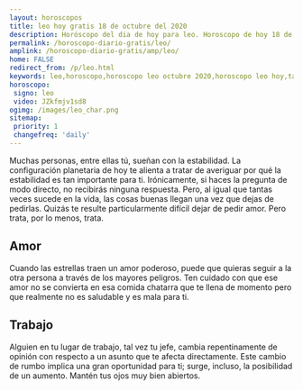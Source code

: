 ```yaml
---
layout: horoscopos
title: leo hoy gratis 18 de octubre del 2020 
description: Horóscopo del dia de hoy para leo. Horoscopo de hoy 18 de octubre del 2020. Las predicciones de amor, trabajo, vida personal gratis.
permalink: /horoscopo-diario-gratis/leo/
amplink: /horoscopo-diario-gratis/amp/leo/
home: FALSE
redirect_from: /p/leo.html
keywords: leo,horoscopo,horoscopo leo octubre 2020,horoscopo leo hoy,tarot leo octubre 2020,horoscopo leo,tarot leo hoy,horoscopo de hoy,horoscopo diario,tarot del amor,horoscopo de hoy leo,horoscopo diario del tarot, Horoscopo de hoy leo 18 de octubre del 2020,horóscopo del día,signos zodiacales 2020, el horoscopo de hoy
horoscopo:
 signo: leo
 video: JZkfmjv1sd8
ogimg: /images/leo_char.png
sitemap:
 priority: 1
 changefreq: 'daily'
---
```



Muchas personas, entre ellas tú, sueñan con la estabilidad. La configuración planetaria de hoy te alienta a tratar de averiguar por qué la estabilidad es tan importante para ti. Irónicamente, si haces la pregunta de modo directo, no recibirás ninguna respuesta. Pero, al igual que tantas veces sucede en la vida, las cosas buenas llegan una vez que dejas de pedirlas. Quizás te resulte particularmente difícil dejar de pedir amor. Pero trata, por lo menos, trata.

## Amor

Cuando las estrellas traen un amor poderoso, puede que quieras seguir a la otra persona a través de los mayores peligros. Ten cuidado con que ese amor no se convierta en esa comida chatarra que te llena de momento pero que realmente no es saludable y es mala para ti.

## Trabajo

Alguien en tu lugar de trabajo, tal vez tu jefe, cambia repentinamente de opinión con respecto a un asunto que te afecta directamente. Este cambio de rumbo implica una gran oportunidad para ti; surge, incluso, la posibilidad de un aumento. Mantén tus ojos muy bien abiertos.